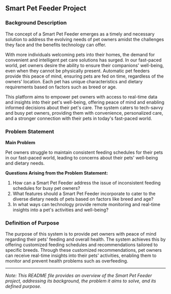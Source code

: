 ## Smart Pet Feeder Project

### Background Description

The concept of a Smart Pet Feeder emerges as a timely and necessary solution to address the evolving needs of pet owners amidst the challenges they face and the benefits technology can offer.

With more individuals welcoming pets into their homes, the demand for convenient and intelligent pet care solutions has surged. In our fast-paced world, pet owners desire the ability to ensure their companions' well-being, even when they cannot be physically present. Automatic pet feeders provide this peace of mind, ensuring pets are fed on time, regardless of the owners' location. Each pet has unique characteristics and dietary requirements based on factors such as breed or age.

This platform aims to empower pet owners with access to real-time data and insights into their pet's well-being, offering peace of mind and enabling informed decisions about their pet's care. The system caters to tech-savvy and busy pet owners, providing them with convenience, personalized care, and a stronger connection with their pets in today's fast-paced world.

### Problem Statement

**Main Problem**

Pet owners struggle to maintain consistent feeding schedules for their pets in our fast-paced world, leading to concerns about their pets' well-being and dietary needs.

**Questions Arising from the Problem Statement:**

1. How can a Smart Pet Feeder address the issue of inconsistent feeding schedules for busy pet owners?
2. What features should a Smart Pet Feeder incorporate to cater to the diverse dietary needs of pets based on factors like breed and age?
3. In what ways can technology provide remote monitoring and real-time insights into a pet's activities and well-being?

### Definition of Purpose

The purpose of this system is to provide pet owners with peace of mind regarding their pets' feeding and overall health. The system achieves this by offering customized feeding schedules and recommendations tailored to specific breeds. Through these customized recommendations, pet owners can receive real-time insights into their pets' activities, enabling them to monitor and prevent health problems such as overfeeding.

---

*Note: This README file provides an overview of the Smart Pet Feeder project, addressing its background, the problem it aims to solve, and its defined purpose.*

